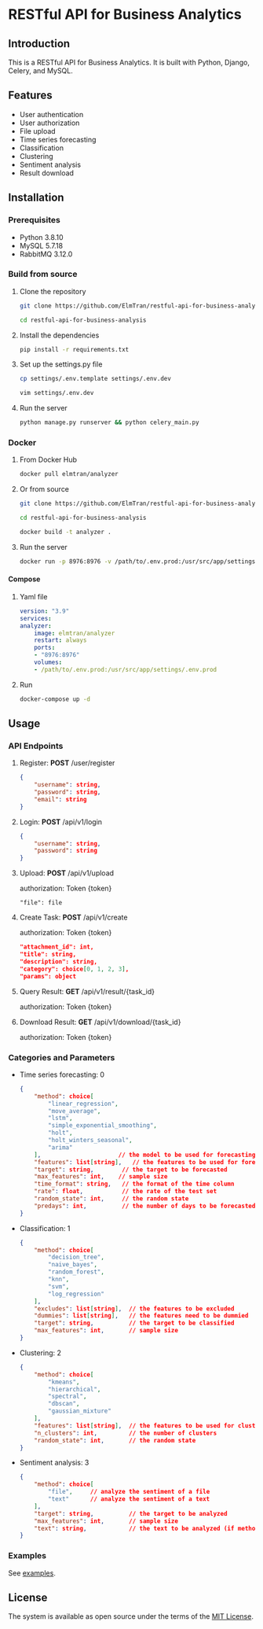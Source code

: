 # RESTful API for Business Analytics
## Introduction

This is a RESTful API for Business Analytics. It is built with Python, Django, Celery, and MySQL. 

## Features

- User authentication
- User authorization
- File upload
- Time series forecasting
- Classification
- Clustering
- Sentiment analysis
- Result download

## Installation

### Prerequisites

- Python 3.8.10
- MySQL 5.7.18
- RabbitMQ 3.12.0

### Build from source

1. Clone the repository

    ```bash
    git clone https://github.com/ElmTran/restful-api-for-business-analysis

    cd restful-api-for-business-analysis
    ```

2. Install the dependencies

    ```bash
    pip install -r requirements.txt
    ```

3. Set up the settings.py file

    ```bash
    cp settings/.env.template settings/.env.dev

    vim settings/.env.dev
    ```

4. Run the server

    ```bash
    python manage.py runserver && python celery_main.py
    ```

### Docker

1. From Docker Hub

    ```bash
    docker pull elmtran/analyzer
    ```

2. Or from source

    ```bash
    git clone https://github.com/ElmTran/restful-api-for-business-analysis

    cd restful-api-for-business-analysis

    docker build -t analyzer .
    ```

3. Run the server

    ```bash
    docker run -p 8976:8976 -v /path/to/.env.prod:/usr/src/app/settings/.env.prod analyzer -d
    ```
#### Compose

1. Yaml file

    ```yaml
    version: "3.9"
    services:
    analyzer:
        image: elmtran/analyzer
        restart: always
        ports:
        - "8976:8976"
        volumes:
        - /path/to/.env.prod:/usr/src/app/settings/.env.prod
    ```
2. Run

    ```bash
    docker-compose up -d
    ```

## Usage

### API Endpoints

1. Register: **POST** /user/register

    ```json
    {
        "username": string,
        "password": string,
        "email": string
    }
    ```

2. Login: **POST** /api/v1/login

    ```json
    {
        "username": string,
        "password": string
    }
    ```

3. Upload: **POST** /api/v1/upload

    authorization: Token {token}

    ```form
    "file": file
    ```

4. Create Task: **POST** /api/v1/create

    authorization: Token {token}

    ```json
    "attachment_id": int,
    "title": string,
    "description": string,
    "category": choice[0, 1, 2, 3],
    "params": object
    ```

5. Query Result: **GET** /api/v1/result/{task_id}

    authorization: Token {token}

6. Download Result: **GET** /api/v1/download/{task_id}

    authorization: Token {token}

### Categories and Parameters

- Time series forecasting: 0

    ```json
    {
        "method": choice[
            "linear_regression",
            "move_average",
            "lstm",
            "simple_exponential_smoothing",
            "holt",
            "holt_winters_seasonal",
            "arima"
        ],                      // the model to be used for forecasting
        "features": list[string],   // the features to be used for forecasting
        "target": string,        // the target to be forecasted
        "max_features": int,    // sample size
        "time_format": string,   // the format of the time column
        "rate": float,           // the rate of the test set
        "random_state": int,     // the random state
        "predays": int,          // the number of days to be forecasted into the future
    }
    ```

- Classification: 1

    ```json
    {
        "method": choice[
            "decision_tree",
            "naive_bayes",
            "random_forest",
            "knn",
            "svm",
            "log_regression"
        ],
        "excludes": list[string],  // the features to be excluded
        "dummies": list[string],   // the features need to be dummied
        "target": string,          // the target to be classified
        "max_features": int,       // sample size
    }

- Clustering: 2

    ```json
    {
        "method": choice[
            "kmeans",
            "hierarchical",
            "spectral",
            "dbscan",
            "gaussian_mixture"
        ],
        "features": list[string],  // the features to be used for clustering
        "n_clusters": int,         // the number of clusters
        "random_state": int,       // the random state
    }
    ```

- Sentiment analysis: 3

    ```json
    {
        "method": choice[
            "file",     // analyze the sentiment of a file
            "text"      // analyze the sentiment of a text
        ],
        "target": string,          // the target to be analyzed
        "max_features": int,       // sample size
        "text": string,            // the text to be analyzed (if method is text)
    }
    ```

### Examples

See [examples](https://github.com/ElmTran/restful-api-for-business-analysis/blob/master/apps/apis/tests.py).

## License

The system is available as open source under the terms of the
[MIT License](https://github.com/ElmTran/restful-api-for-business-analysis/blob/master/LICENSE).

